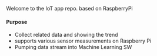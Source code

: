 Welcome to the IoT app repo. based on RaspberryPi

#### Purpose
 - Collect related data and showing the trend
 - supports various sensor measurements on Raspberry Pi
 - Pumping data stream into Machine Learning SW 
 

